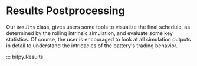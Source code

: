 # Results Postprocessing

Our `Results` class, gives users some tools to visualize the final schedule, as determined by the rolling intrinsic simulation, and evaluate some key statistics. Of course, the user is encouraged to look at all simulation outputs in detail to understand the intricacies of the battery's trading behavior.

::: bitpy.Results